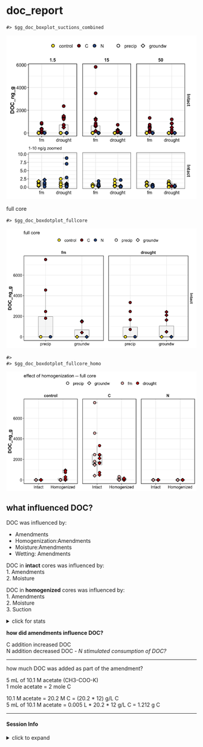doc\_report
================

    #> $gg_doc_boxplot_suctions_combined

![](markdown-figs/doc/doc_boxplot4-1.png)<!-- -->

full core

    #> $gg_doc_boxdotplot_fullcore

![](markdown-figs/doc/doc_boxplot_homo-1.png)<!-- -->

    #> 
    #> $gg_doc_boxdotplot_fullcore_homo

![](markdown-figs/doc/doc_boxplot_homo-2.png)<!-- -->

## what influenced DOC?

DOC was influenced by:

  - Amendments
  - Homogenization:Amendments
  - Moisture:Amendments
  - Wetting: Amendments

DOC in **intact** cores was influenced by:  
1\. Amendments  
2\. Moisture

DOC in **homogenized** cores was influenced by:  
1\. Amendments  
2\. Moisture  
3\. Suction

<details>

<summary>click for stats</summary>

overall ANOVA

    #> Anova Table (Type III tests)
    #> 
    #> Response: (DOC_ng_g)
    #>                             Sum Sq  Df F value    Pr(>F)    
    #> (Intercept)                  99119   1  0.5598   0.45511    
    #> Homogenization              212419   1  1.1996   0.27453    
    #> Suction                       2143   1  0.0121   0.91250    
    #> Moisture                     44524   1  0.2514   0.61653    
    #> Wetting                     275057   1  1.5534   0.21390    
    #> Amendments                14242121   2 40.2156 1.012e-15 ***
    #> Homogenization:Suction      233676   1  1.3197   0.25184    
    #> Homogenization:Moisture     206812   1  1.1680   0.28094    
    #> Homogenization:Wetting      455843   1  2.5743   0.10997    
    #> Homogenization:Amendments  9577920   2 27.0453 2.768e-11 ***
    #> Suction:Moisture                35   1  0.0002   0.98879    
    #> Suction:Wetting              11284   1  0.0637   0.80092    
    #> Suction:Amendments          450526   2  1.2722   0.28217    
    #> Moisture:Wetting            417277   1  2.3565   0.12612    
    #> Moisture:Amendments         201210   2  0.5682   0.56735    
    #> Wetting:Amendments         1466618   2  4.1413   0.01709 *  
    #> Residuals                 41080712 232                      
    #> ---
    #> Signif. codes:  0 '***' 0.001 '**' 0.01 '*' 0.05 '.' 0.1 ' ' 1

intact cores

    #> Anova Table (Type III tests)
    #> 
    #> Response: DOC_ng_g
    #>                       Sum Sq  Df F value    Pr(>F)    
    #> (Intercept)            14927   1  0.0430   0.83601    
    #> Amendments          13268044   2 19.1323 7.258e-08 ***
    #> Suction                 6658   1  0.0192   0.89004    
    #> Moisture               20785   1  0.0599   0.80704    
    #> Wetting                80193   1  0.2313   0.63153    
    #> Amendments:Suction    656412   2  0.9465   0.39119    
    #> Amendments:Moisture   264560   2  0.3815   0.68373    
    #> Amendments:Wetting   2518720   2  3.6319   0.02966 *  
    #> Suction:Moisture       68357   1  0.1971   0.65790    
    #> Suction:Wetting            0   1  0.0000   0.99963    
    #> Moisture:Wetting      613284   1  1.7687   0.18627    
    #> Residuals           38488677 111                      
    #> ---
    #> Signif. codes:  0 '***' 0.001 '**' 0.01 '*' 0.05 '.' 0.1 ' ' 1

homogenized cores

    #> Anova Table (Type III tests)
    #> 
    #> Response: DOC_ng_g
    #>                     Sum Sq  Df F value    Pr(>F)    
    #> (Intercept)           3841   1  0.6260 0.4304814    
    #> Amendments           15950   2  1.2999 0.2766457    
    #> Suction              26587   1  4.3336 0.0396447 *  
    #> Moisture             84695   1 13.8050 0.0003181 ***
    #> Wetting               1187   1  0.1934 0.6609438    
    #> Amendments:Suction   25382   2  2.0686 0.1311673    
    #> Amendments:Moisture 161218   2 13.1390 7.483e-06 ***
    #> Amendments:Wetting    2072   2  0.1689 0.8448309    
    #> Suction:Moisture      5539   1  0.9029 0.3440496    
    #> Suction:Wetting       2569   1  0.4188 0.5188764    
    #> Moisture:Wetting       571   1  0.0931 0.7608904    
    #> Residuals           687132 112                      
    #> ---
    #> Signif. codes:  0 '***' 0.001 '**' 0.01 '*' 0.05 '.' 0.1 ' ' 1

</details>

**how did amendments influence DOC?**

C addition increased DOC  
N addition decreased DOC - *N stimulated consumption of DOC?*

-----

how much DOC was added as part of the amendment?

5 mL of 10.1 M acetate (CH3-COO-K)  
1 mole acetate = 2 mole C

10.1 M acetate = 20.2 M C = (20.2 \* 12) g/L C  
5 mL of 10.1 M acetate = 0.005 L \* 20.2 \* 12 g/L C = 1.212 g C

-----

#### Session Info

<details>

<summary>click to expand</summary>

Date run: 2020-09-09

    #> R version 4.0.2 (2020-06-22)
    #> Platform: x86_64-apple-darwin17.0 (64-bit)
    #> Running under: macOS Catalina 10.15.6
    #> 
    #> Matrix products: default
    #> BLAS:   /System/Library/Frameworks/Accelerate.framework/Versions/A/Frameworks/vecLib.framework/Versions/A/libBLAS.dylib
    #> LAPACK: /Library/Frameworks/R.framework/Versions/4.0/Resources/lib/libRlapack.dylib
    #> 
    #> locale:
    #> [1] en_US.UTF-8/en_US.UTF-8/en_US.UTF-8/C/en_US.UTF-8/en_US.UTF-8
    #> 
    #> attached base packages:
    #> [1] stats     graphics  grDevices utils     datasets  methods  
    #> [7] base     
    #> 
    #> other attached packages:
    #>  [1] patchwork_1.0.1 car_3.0-9       carData_3.0-4   drake_7.12.4   
    #>  [5] ggbiplot_0.55   PNWColors_0.1.0 forcats_0.5.0   stringr_1.4.0  
    #>  [9] dplyr_1.0.1     purrr_0.3.4     readr_1.3.1     tidyr_1.1.1    
    #> [13] tibble_3.0.3    ggplot2_3.3.2   tidyverse_1.3.0
    #> 
    #> loaded via a namespace (and not attached):
    #>  [1] httr_1.4.2         jsonlite_1.7.0     modelr_0.1.8      
    #>  [4] assertthat_0.2.1   base64url_1.4      blob_1.2.1        
    #>  [7] cellranger_1.1.0   yaml_2.2.1         progress_1.2.2    
    #> [10] pillar_1.4.6       backports_1.1.8    glue_1.4.1        
    #> [13] digest_0.6.25      rvest_0.3.6        colorspace_1.4-1  
    #> [16] htmltools_0.5.0    plyr_1.8.6         pkgconfig_2.0.3   
    #> [19] broom_0.7.0        haven_2.3.1        scales_1.1.1      
    #> [22] openxlsx_4.1.5     rio_0.5.16         txtq_0.2.3        
    #> [25] generics_0.0.2     farver_2.0.3       ellipsis_0.3.1    
    #> [28] withr_2.2.0        cli_2.0.2          magrittr_1.5      
    #> [31] crayon_1.3.4       readxl_1.3.1       evaluate_0.14     
    #> [34] storr_1.2.1        fs_1.5.0           fansi_0.4.1       
    #> [37] xml2_1.3.2         foreign_0.8-80     tools_4.0.2       
    #> [40] data.table_1.13.0  prettyunits_1.1.1  hms_0.5.3         
    #> [43] lifecycle_0.2.0    munsell_0.5.0      reprex_0.3.0      
    #> [46] zip_2.1.0          packrat_0.5.0      compiler_4.0.2    
    #> [49] rlang_0.4.7        soilpalettes_0.1.0 grid_4.0.2        
    #> [52] rstudioapi_0.11    igraph_1.2.5       labeling_0.3      
    #> [55] rmarkdown_2.3      gtable_0.3.0       abind_1.4-5       
    #> [58] DBI_1.1.0          curl_4.3           R6_2.4.1          
    #> [61] lubridate_1.7.9    knitr_1.29         filelock_1.0.2    
    #> [64] stringi_1.4.6      parallel_4.0.2     Rcpp_1.0.5        
    #> [67] vctrs_0.3.2        dbplyr_1.4.4       tidyselect_1.1.0  
    #> [70] xfun_0.16

</details>
